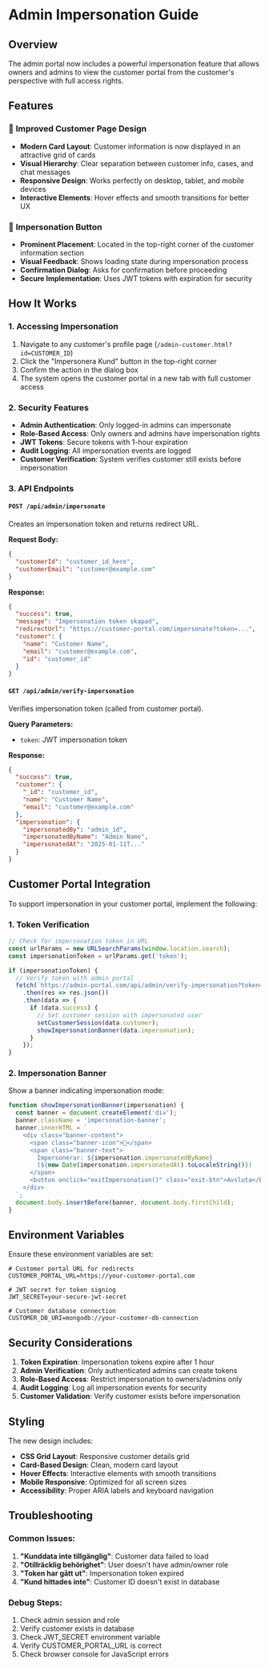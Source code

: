 # Admin Impersonation Guide

## Overview
The admin portal now includes a powerful impersonation feature that allows owners and admins to view the customer portal from the customer's perspective with full access rights.

## Features

### 🎨 **Improved Customer Page Design**
- **Modern Card Layout**: Customer information is now displayed in an attractive grid of cards
- **Visual Hierarchy**: Clear separation between customer info, cases, and chat messages
- **Responsive Design**: Works perfectly on desktop, tablet, and mobile devices
- **Interactive Elements**: Hover effects and smooth transitions for better UX

### 👤 **Impersonation Button**
- **Prominent Placement**: Located in the top-right corner of the customer information section
- **Visual Feedback**: Shows loading state during impersonation process
- **Confirmation Dialog**: Asks for confirmation before proceeding
- **Secure Implementation**: Uses JWT tokens with expiration for security

## How It Works

### 1. **Accessing Impersonation**
1. Navigate to any customer's profile page (`/admin-customer.html?id=CUSTOMER_ID`)
2. Click the "Impersonera Kund" button in the top-right corner
3. Confirm the action in the dialog box
4. The system opens the customer portal in a new tab with full customer access

### 2. **Security Features**
- **Admin Authentication**: Only logged-in admins can impersonate
- **Role-Based Access**: Only owners and admins have impersonation rights
- **JWT Tokens**: Secure tokens with 1-hour expiration
- **Audit Logging**: All impersonation events are logged
- **Customer Verification**: System verifies customer still exists before impersonation

### 3. **API Endpoints**

#### `POST /api/admin/impersonate`
Creates an impersonation token and returns redirect URL.

**Request Body:**
```json
{
  "customerId": "customer_id_here",
  "customerEmail": "customer@example.com"
}
```

**Response:**
```json
{
  "success": true,
  "message": "Impersonation token skapad",
  "redirectUrl": "https://customer-portal.com/impersonate?token=...",
  "customer": {
    "name": "Customer Name",
    "email": "customer@example.com",
    "id": "customer_id"
  }
}
```

#### `GET /api/admin/verify-impersonation`
Verifies impersonation token (called from customer portal).

**Query Parameters:**
- `token`: JWT impersonation token

**Response:**
```json
{
  "success": true,
  "customer": {
    "_id": "customer_id",
    "name": "Customer Name",
    "email": "customer@example.com"
  },
  "impersonation": {
    "impersonatedBy": "admin_id",
    "impersonatedByName": "Admin Name",
    "impersonatedAt": "2025-01-11T..."
  }
}
```

## Customer Portal Integration

To support impersonation in your customer portal, implement the following:

### 1. **Token Verification**
```javascript
// Check for impersonation token in URL
const urlParams = new URLSearchParams(window.location.search);
const impersonationToken = urlParams.get('token');

if (impersonationToken) {
  // Verify token with admin portal
  fetch(`https://admin-portal.com/api/admin/verify-impersonation?token=${impersonationToken}`)
    .then(res => res.json())
    .then(data => {
      if (data.success) {
        // Set customer session with impersonated user
        setCustomerSession(data.customer);
        showImpersonationBanner(data.impersonation);
      }
    });
}
```

### 2. **Impersonation Banner**
Show a banner indicating impersonation mode:
```javascript
function showImpersonationBanner(impersonation) {
  const banner = document.createElement('div');
  banner.className = 'impersonation-banner';
  banner.innerHTML = `
    <div class="banner-content">
      <span class="banner-icon">👤</span>
      <span class="banner-text">
        Impersonerar: ${impersonation.impersonatedByName} 
        (${new Date(impersonation.impersonatedAt).toLocaleString()})
      </span>
      <button onclick="exitImpersonation()" class="exit-btn">Avsluta</button>
    </div>
  `;
  document.body.insertBefore(banner, document.body.firstChild);
}
```

## Environment Variables

Ensure these environment variables are set:

```env
# Customer portal URL for redirects
CUSTOMER_PORTAL_URL=https://your-customer-portal.com

# JWT secret for token signing
JWT_SECRET=your-secure-jwt-secret

# Customer database connection
CUSTOMER_DB_URI=mongodb://your-customer-db-connection
```

## Security Considerations

1. **Token Expiration**: Impersonation tokens expire after 1 hour
2. **Admin Verification**: Only authenticated admins can create tokens
3. **Role-Based Access**: Restrict impersonation to owners/admins only
4. **Audit Logging**: Log all impersonation events for security
5. **Customer Validation**: Verify customer exists before impersonation

## Styling

The new design includes:
- **CSS Grid Layout**: Responsive customer details grid
- **Card-Based Design**: Clean, modern card layout
- **Hover Effects**: Interactive elements with smooth transitions
- **Mobile Responsive**: Optimized for all screen sizes
- **Accessibility**: Proper ARIA labels and keyboard navigation

## Troubleshooting

### Common Issues:
1. **"Kunddata inte tillgänglig"**: Customer data failed to load
2. **"Otillräcklig behörighet"**: User doesn't have admin/owner role
3. **"Token har gått ut"**: Impersonation token expired
4. **"Kund hittades inte"**: Customer ID doesn't exist in database

### Debug Steps:
1. Check admin session and role
2. Verify customer exists in database
3. Check JWT_SECRET environment variable
4. Verify CUSTOMER_PORTAL_URL is correct
5. Check browser console for JavaScript errors
